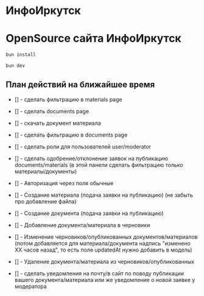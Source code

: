 # ИнфоИркутск

# OpenSource сайта ИнфоИркутск

```bash
bun install
```

```bash
bun dev
```

## План действий на ближайшее время

- [] - сделать фильтрацию в materials page
- [] - сделать documents page
- [] - скачать документ материала
- [] - сделать фильтрацию в documents page
- [] - сделать роли для пользователей user/moderator
- [] - сделать одобрение/отклонение заявок на публикацию documents/materials (в этой панели сделать фильтрацию только материалы/документы)
- [] - Авторизация через поля обычные
- [] - Создание материала (подача заявки на публикацию) (не забыть про добавление файла)
- [] - Создание документа (подача заявки на публикацию)
- [] - Добавление документа/материала в черновики
- [] - Изменение черновиков/опубликованных документов/материалов (потом добавляется для материала/документа надпись "изменено XX часов назад", то есть поле updatedAt нужно добавить в модель)
- [] - Удаление документа/материала из черновиков/опубликованных

- [] - сделать уведомления на почту/в сайт по поводу публикации вашего документа/материала или же уведомление о новой заявке у модератора
